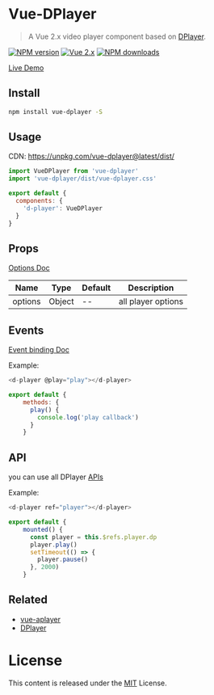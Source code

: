 # Vue-DPlayer

> A Vue 2.x video player component based on [DPlayer](https://github.com/DIYgod/DPlayer).

[![NPM version](https://img.shields.io/npm/v/vue-dplayer.svg?style=flat)](https://npmjs.com/package/vue-dplayer) 
[![Vue 2.x](https://img.shields.io/badge/Vue-2.x-brightgreen.svg)](https://vuejs.org/v2/guide/)
[![NPM downloads](https://img.shields.io/npm/dm/vue-dplayer.svg?style=flat)](https://npmjs.com/package/vue-dplayer) 

[Live Demo](https://dplayer.netlify.com/)

## Install

```bash
npm install vue-dplayer -S
```

## Usage

CDN: https://unpkg.com/vue-dplayer@latest/dist/

```js
import VueDPlayer from 'vue-dplayer'
import 'vue-dplayer/dist/vue-dplayer.css'

export default {
  components: {
    'd-player': VueDPlayer
  }
}
```

## Props
[Options Doc](http://dplayer.js.org/docs/#/?id=options)

| Name | Type | Default | Description |
| ---- | ---- | ------- | ----------- |
| options | Object | -- | all player options |

## Events
[Event binding Doc](http://dplayer.js.org/docs/#/?id=event-binding)

Example:

```js
<d-player @play="play"></d-player>

export default {
    methods: {
      play() {
        console.log('play callback')
      }
    }
```

## API

you can use all DPlayer [APIs](http://dplayer.js.org/docs/#/?id=api)

Example:

```js
<d-player ref="player"></d-player>

export default {
    mounted() {
      const player = this.$refs.player.dp
      player.play()
      setTimeout(() => {
        player.pause()
      }, 2000)
    }
```
## Related

- [vue-aplayer](https://github.com/SevenOutman/vue-aplayer)
- [DPlayer](https://github.com/DIYgod/DPlayer)

# License

This content is released under the [MIT](http://opensource.org/licenses/MIT) License.
